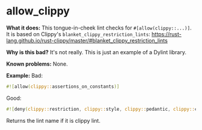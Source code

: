 # allow_clippy

**What it does:** This tongue-in-cheek lint checks for `#[allow(clippy::...)]`. It is
based on Clippy's `blanket_clippy_restriction_lints`:
https://rust-lang.github.io/rust-clippy/master/#blanket_clippy_restriction_lints

**Why is this bad?** It's not really. This is just an example of a Dylint library.

**Known problems:** None.

**Example:**
Bad:

```rust
#![allow(clippy::assertions_on_constants)]
```

Good:

```rust
#![deny(clippy::restriction, clippy::style, clippy::pedantic, clippy::complexity, clippy::perf, clippy::cargo, clippy::nursery)]
```

Returns the lint name if it is clippy lint.
